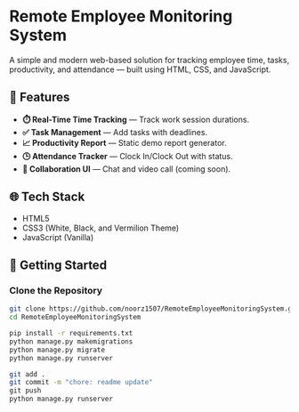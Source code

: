# Remote Employee Monitoring System

A simple and modern web-based solution for tracking employee time, tasks, productivity, and attendance — built using HTML, CSS, and JavaScript.

## 🔧 Features

- **⏱️ Real-Time Time Tracking** — Track work session durations.
- **✅ Task Management** — Add tasks with deadlines.
- **📈 Productivity Report** — Static demo report generator.
- **🕒 Attendance Tracker** — Clock In/Clock Out with status.
- **💬 Collaboration UI** — Chat and video call (coming soon).

## 🌐 Tech Stack

- HTML5
- CSS3 (White, Black, and Vermilion Theme)
- JavaScript (Vanilla)

## 🚀 Getting Started

### Clone the Repository

```bash
git clone https://github.com/noorz1507/RemoteEmployeeMonitoringSystem.git
cd RemoteEmployeeMonitoringSystem

pip install -r requirements.txt
python manage.py makemigrations
python manage.py migrate
python manage.py runserver

git add .
git commit -m "chore: readme update"
git push
python manage.py runserver
```
